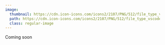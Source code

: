 ```yaml
---
image: 
  thumbnail: https://cdn.icon-icons.com/icons2/2107/PNG/512/file_type_vscode_icon_130084.png
  path: https://cdn.icon-icons.com/icons2/2107/PNG/512/file_type_vscode_icon_130084.png
  class: regular-image
---
```


Coming soon